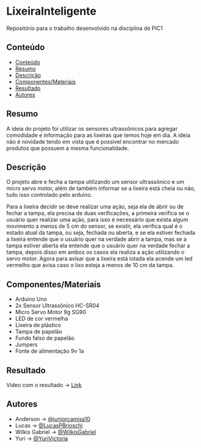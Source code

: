 # LixeiraInteligente
Repositório para o trabalho desenvolvido na disciplina de PIC1

## Conteúdo
- [Conteúdo](#conteúdo)
- [Resumo](#resumo)
- [Descrição](#descrição)
- [Componentes/Materiais](#componentes)
- [Resultado](#resultado)
- [Autores](#autores)

## Resumo

A ideia do projeto foi utilizar os sensores ultrassônicos para agregar comodidade e informação para as lixeiras que temos hoje em dia. A ideia não é novidade tendo em vista que é possivel encontrar no mercado produtos que possuem a mesma funcionalidade.

## Descrição

O projeto abre e fecha a tampa utilizando um sensor ultrassônico e um micro servo motor, além de também informar se a lixeira está cheia ou não, tudo isso controlado pelo arduino.

Para a lixeira decidir se deve realizar uma ação, seja ela de abrir ou de fechar a tampa, ela precisa de duas verificações, a primeira verifica se o usuário quer realizar uma ação, para isso é necessário que exista algum movimento a menos de 5 cm do sensor, se existir, ela verifica qual é o estado atual da tampa, ou seja, fechada ou aberta, e se ela estiver fechada a lixeira entende que o usuário quer na verdade abrir a tampa, mas se a tampa estiver aberta ela entende que o usuário quer na verdade fechar a tampa, depois disso em ambos os casos ela realiza a ação utilizando o servo motor. Agora para avisar que a lixeira está lotada ela acende um led vermelho que avisa caso o lixo esteja a menos de 10 cm da tampa.


## Componentes/Materiais

- Arduino Uno
- 2x Sensor Ultrassônico HC-SR04
- Micro Servo Motor 9g SG90
- LED de cor vermelha
- Lixeira de plástico
- Tampa de papelão
- Fundo falso de papelão
- Jumpers
- Fonte de alimentação 9v 1a

## Resultado

Vídeo com o resultado -> [Link](https://drive.google.com/file/d/1VOdHg5tKKz4MMJ7-NoQgnTD0buzKIsB1/view?usp=sharing)

## Autores

- Anderson -> [@juniorcamisa10](https://github.com/juniorcamisa10)
- Lucas -> [@LucasPBrioschi](https://github.com/LucasPBrioschi)
- Wilkis Gabriel -> [@WilkisGabriel](https://github.com/WilkisGabriel)
- Yuri -> [@YuriVictoria](https://github.com/YuriVictoria)
